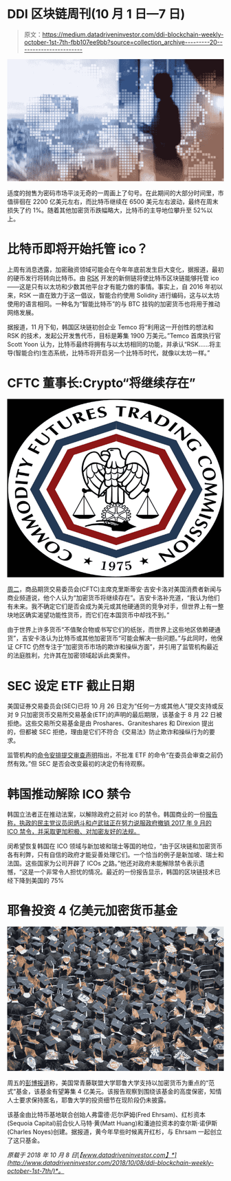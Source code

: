 # DDI 区块链周刊(10 月 1 日—7 日)

> 原文：<https://medium.datadriveninvestor.com/ddi-blockchain-weekly-october-1st-7th-fbb107ee9bb?source=collection_archive---------20----------------------->

![](img/aa255e472c111b2b0a851471603a4357.png)

适度的抛售为密码市场平淡无奇的一周画上了句号。在此期间的大部分时间里，市值徘徊在 2200 亿美元左右，而比特币继续在 6500 美元左右波动，最终在周末损失了约 1%。随着其他加密货币跌幅略大，比特币的主导地位攀升至 52%以上。

# 比特币即将开始托管 ico？

上周有消息透露，加密融资领域可能会在今年年底前发生巨大变化，据报道，最初的硬币发行将转向比特币。由 [RSK](http://www.rsk.co/) 开发的新侧链将使比特币区块链能够托管 ico——这是只有以太坊和少数其他平台才有能力做的事情。事实上，自 2016 年初以来，RSK 一直在致力于这一倡议，智能合约使用 Solidity 进行编码，这与以太坊使用的语言相同。一种名为“智能比特币”的与 BTC 挂钩的加密货币也将用于推动网络发展。

据报道，11 月下旬，韩国区块链初创企业 Temco 将“利用这一开创性的想法和 RSK 的技术，发起公开发售代币，目标是筹集 1900 万美元。”Temco 首席执行官 Scott Yoon 认为，比特币最终将拥有与以太坊相同的功能，并承认“RSK……将主导(智能合约)生态系统，比特币将开启另一个比特币时代，就像以太坊一样。”

# CFTC 董事长:Crypto“将继续存在”

![](img/48e4a94856f9dfdcadd4ca4045fb30af.png)

[周二](https://www.cnbc.com/video/2018/10/01/cftc-chair-chris-giancarlo-on-the-future-of-crypto.html)，商品期货交易委员会(CFTC)主席克里斯蒂安·吉安卡洛对美国消费者新闻与商业频道说，他个人认为“加密货币将继续存在”。吉安卡洛补充道，“我认为他们有未来。我不确定它们是否会成为美元或其他硬通货的竞争对手，但世界上有一整块地区确实渴望功能性货币，而它们在本国货币中却找不到。”

由于世界上许多货币“不值聚合物或书写它们的纸张，而世界上这些地区依赖硬通货”，吉安卡洛认为比特币或其他加密货币“可能会解决一些问题。”与此同时，他保证 CFTC 仍然专注于“加密货币市场的欺诈和操纵方面”，并引用了监管机构最近的法庭胜利，允许其在加密领域起诉此类案件。

# SEC 设定 ETF 截止日期

美国证券交易委员会(SEC)已将 10 月 26 日定为“任何一方或其他人”提交支持或反对 9 只加密货币交易所交易基金(ETF)的声明的最后期限，该基金于 8 月 22 日被拒绝。这些交易所交易基金是由 Proshares、Graniteshares 和 Direxion 提出的，但都被 SEC 拒绝，理由是它们不符合《交易法》防止欺诈和操纵行为的要求。

监管机构的[命令安排提交审查声明](https://www.sec.gov/rules/sro/cboebzx/2018/34-84368.pdf)指出，不批准 ETF 的命令“在委员会审查之前仍然有效。”但 SEC 是否会改变最初的决定仍有待观察。

# 韩国推动解除 ICO 禁令

韩国立法者正在推动法案，以解除政府之前对 ico 的禁令。韩国商业的一份[报告称，执政的民主党议员闵炳斗和卢武铉正在努力说服政府撤销 2017 年 9 月的 ICO 禁令，并采取更加积极、对加密友好的法规。](http://www.businesskorea.co.kr/news/articleView.html?idxno=25416)

闵希望恢复韩国在 ICO 领域与新加坡和瑞士等国的地位，“由于区块链和加密货币各有利弊，只有自信的政府才能妥善处理它们。一个恰当的例子是新加坡、瑞士和法国。这些国家为公司开辟了 ICOs 之路。”他还对政府未能解除禁令表示遗憾，“这是一个非常令人担忧的情况。最近的一份报告显示，韩国的区块链技术已经下降到美国的 75%

# 耶鲁投资 4 亿美元加密货币基金

![](img/631397859d8ce478cdecad01c9ea70fd.png)

周五的[彭博报道](https://www.bloomberg.com/news/articles/2018-10-05/yale-is-said-to-invest-in-crypto-fund-that-raised-400-million)称，美国常青藤联盟大学耶鲁大学支持以加密货币为重点的“范式”基金，该基金有望筹集 4 亿美元。该报告观察到围绕该基金的高度保密，知情人士要求保持匿名，耶鲁大学的投资细节在现阶段仍未披露。

该基金由比特币基地联合创始人弗雷德·厄尔萨姆(Fred Ehrsam)、红杉资本(Sequoia Capital)前合伙人马特·黄(Matt Huang)和潘迪拉资本的查尔斯·诺伊斯(Charles Noyes)创建。据报道，黄今年早些时候离开红杉，与 Ehrsam 一起创立了这只基金。

*原载于 2018 年 10 月 8 日*[*【www.datadriveninvestor.com】*](http://www.datadriveninvestor.com/2018/10/08/ddi-blockchain-weekly-october-1st-7th/)*。*